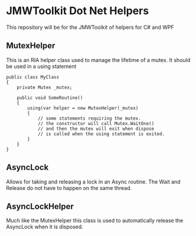# JMWToolkit Dot Net Helpers
This repository will be for the JMWToolkit of helpers for C# and WPF

## MutexHelper
This is an RIA helper class used to manage the lifetime of a mutex. It should be used in a using statement
```
public class MyClass
{
    private Mutex _mutex;

    public void SomeRoutine()
    {
        using(var helper = new MutexHelper(_mutex)
        {
            // some statements requiring the mutex.
            // the constructor will call Mutex.WaitOne()
            // and then the mutex will exit when dispose
            // is called when the using statement is exited.
        }
    }
}
```

## AsyncLock
Allows for taking and releasing a lock in an Async routine. The Wait and Release do not have to happen on the same thread.

## AsyncLockHelper
Much like the MutexHelper this class is used to automatically release the AsyncLock when it is disposed.




